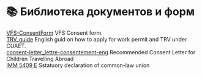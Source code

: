 # 📚 Библиотека документов и форм

[VFS-ConsentForm](/VFS-ConsentForm.pdf) VFS Consent form.   
[TRV_guide](/UPDATED_TRV_Guide.pdf) English guid on how to apply for work permit and TRV under CUAET.  
[consent-letter_lettre-consentement-eng](/consent-letter_lettre-consentement-eng.pdf) Recommended Consent Letter for Children Travelling Abroad  
[IMM 5409 E](https://www.canada.ca/content/dam/ircc/migration/ircc/english/pdf/kits/forms/imm5409e.pdf) Sstatuory declaration of common-law union  
